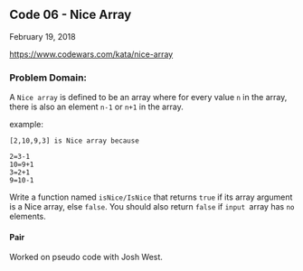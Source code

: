 ## Code 06 - Nice Array

February 19, 2018

https://www.codewars.com/kata/nice-array

### Problem Domain:
A `Nice array` is defined to be an array where for every value `n` in the array, there is also an element `n-1` or `n+1` in the array.

example:
```
[2,10,9,3] is Nice array because

2=3-1
10=9+1
3=2+1
9=10-1
```

Write a function named `isNice/IsNice` that returns `true` if its array argument is a Nice array, else `false`. You should also return `false` if `input `array has `no` elements.

#### Pair
Worked on pseudo code with Josh West.